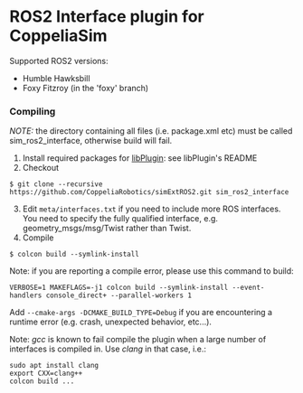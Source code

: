 # ROS2 Interface plugin for CoppeliaSim

Supported ROS2 versions:

 - Humble Hawksbill
 - Foxy Fitzroy (in the 'foxy' branch)

### Compiling

_NOTE:_ the directory containing all files (i.e. package.xml etc) must be called sim_ros2_interface, otherwise build will fail.

1. Install required packages for [libPlugin](https://github.com/CoppeliaRobotics/libPlugin): see libPlugin's README
2. Checkout
```
$ git clone --recursive https://github.com/CoppeliaRobotics/simExtROS2.git sim_ros2_interface
```
3. Edit `meta/interfaces.txt` if you need to include more ROS interfaces. You need to specify the fully qualified interface, e.g. geometry_msgs/msg/Twist rather than Twist.
4. Compile
```
$ colcon build --symlink-install
```

Note: if you are reporting a compile error, please use this command to build:
```
VERBOSE=1 MAKEFLAGS=-j1 colcon build --symlink-install --event-handlers console_direct+ --parallel-workers 1
```

Add `--cmake-args -DCMAKE_BUILD_TYPE=Debug` if you are encountering a runtime error (e.g. crash, unexpected behavior, etc...).

Note: *gcc* is known to fail compile the plugin when a large number of interfaces is compiled in. Use *clang* in that case, i.e.:

 ```
 sudo apt install clang
 export CXX=clang++
 colcon build ...
 ```
